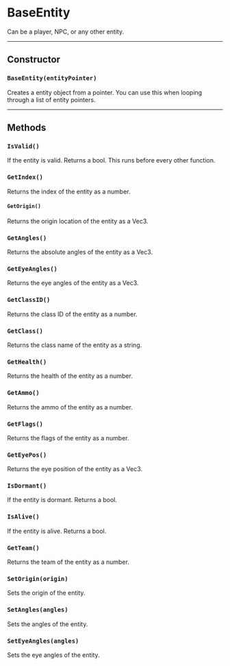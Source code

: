 # BaseEntity

Can be a player, NPC, or any other entity.

---

## Constructor

### `BaseEntity(entityPointer)`

Creates a entity object from a pointer. You can use this when looping through a list of entity pointers.

---

## Methods

### `IsValid()`

If the entity is valid. Returns a bool. This runs before every other function.

### `GetIndex()`

Returns the index of the entity as a number.

#### `GetOrigin()`

Returns the origin location of the entity as a Vec3.

### `GetAngles()`

Returns the absolute angles of the entity as a Vec3.

### `GetEyeAngles()`

Returns the eye angles of the entity as a Vec3.

### `GetClassID()`

Returns the class ID of the entity as a number.

### `GetClass()`

Returns the class name of the entity as a string.

### `GetHealth()`

Returns the health of the entity as a number.

### `GetAmmo()`

Returns the ammo of the entity as a number.

### `GetFlags()`

Returns the flags of the entity as a number.

### `GetEyePos()`

Returns the eye position of the entity as a Vec3.

### `IsDormant()`

If the entity is dormant. Returns a bool.

### `IsAlive()`

If the entity is alive. Returns a bool.

### `GetTeam()`

Returns the team of the entity as a number.

### `SetOrigin(origin)`

Sets the origin of the entity.

### `SetAngles(angles)`

Sets the angles of the entity.

### `SetEyeAngles(angles)`

Sets the eye angles of the entity.
